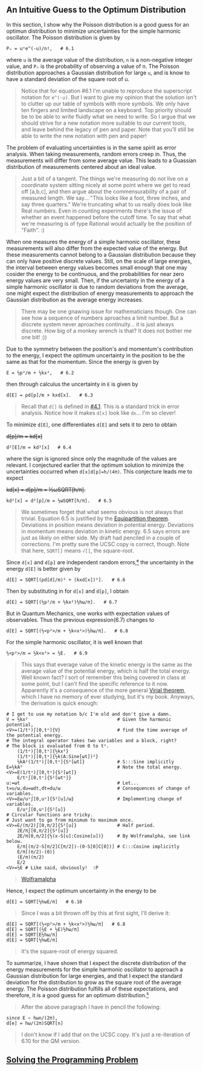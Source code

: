 ## An Intuitive Guess to the Optimum Distribution

In this section, I show why the Poisson distribution is a good guess
for an optimun distribution to minimize uncertainties for the simple harmonic oscillator.
The Poisson distribution is given by

    Pₙ = uⁿe^(-u)/n!,   # 6.1

where `u` is the average value of the distribution,
`n` is a non-negative integer value, and
`Pₙ` is the probability of observing a value of n.
The Poisson distribution approaches a Gaussian distribution for large `u`, and
is know to have a standard deviation of the square root of u.

> Notice that for equation #6.1 I'm unable to reproduce the superscript notation for `e^(-u)`.
> But I want to give my opinion that the solution
> isn't to clutter up our table of symbols with more symbols.
> We only have ten fingers and limited landscape on a keyboard.
> Top priority should be to be able to write fluidly what we need to write.
> So I argue that we should strive for a new notation more suitable to our current tools, and
> leave behind the legacy of pen and paper.
> Note that you'll still be able to write the new notation with pen and paper!

The problem of evaluating uncertainties is in the same spirit as error analysis.
When taking measurements, random errors creep in.
Thus, the measurements will differ from some average value.
This leads to a Guassian distribution of measurements centered about an ideal value.

> Just a bit of a tangent.
> The things we're measuring do not live on a coordinate system
> sitting nicely at some point where we get to read off [a,b,c], and
> then argue about the commensurability of a pair of measured length.
> We say... "This looks like a foot, three inches, and say three quarters."
> We're truncating what to us really does look like Real numbers.
> Even in counting experiments
> there's the issue of whether an event happened before the cutoff time.
> To say that what we're measuring is of type Rational would actually be the position of "Faith".
> :)

When one measures the energy of a simple harmonic oscillator,
these measurements will also differ from the expected value of the energy.
But these measurements cannot belong to a Gaussian distribution because
they can only have positive discrete values.
Still, on the scale of large energies,
the interval between energy values becomes small enough that
one may cosider the energy to be continuous, and
the probabilities for near zero energy values are very small.
Then, if the uncertainty in the energy of a simple harmonic oscillator is due to
random deviations from the average,
one might expect the distribution of energy measurements to approach
the Gaussian distribution as the average energy increases.

> There may be one gnawing issue for mathematicians though.
> One can see how a sequence of numbers aproaches a limit number.
> But a discrete system never aproaches continuity... it is just always discrete.
> How big of a monkey wrench is that?
> It does not bother me one bit!
> :))

Due to the symmetry between the position's and momentum's contribution to the energy,
I expect the optimum uncertainty in the position to be the same as that for the momentum.
Since the energy is given by

    E = ½p²/m + ½kx²,   # 6.2

then through calculus the uncertainty in `E` is given by

    d[E] = pd[p]/m + kxd[x].   # 6.3

> Recall that `d[]` is defined in [#4.1](UNCERTAINTY.md).
> This is a standard trick in error analysis.
> Notice how it makes `d[x]` look like `dx`... I'm so clever!

To minimize `d[E]`, one differentiates `d[E]` and sets it to zero to obtain

~~d[p]/m = kd[x]~~

    d²[E]/m = kd²[x]   # 6.4

where the sign is ignored since only the magnitude of the values are relevant.
I conjectured earlier that
the optimum solution to minimize the uncertainties occurred when `d[x]d[p]=h/(4π)`.
This conjecture leads me to expect

~~kd[x] = d[p]/m = ½ωSQRT[h/π].~~

    kd²[x] = d²[p]/m = ½ωSQRT[h/π].   # 6.5

> We sometimes forget that what seems obvious is not always that trivial.
> Equation 6.5 is justified by the
> [Equipartition theorem](http://en.wikipedia.org/wiki/Equipartition_theorem).
> Deviations in position means deviation in potential energy.
> Deviations in momentum means deviation in kinetic energy.
> 6.5 says errors are just as likely on either side.
> My draft had penciled in a couple of corrections.
> I'm pretty sure the UCSC copy is correct, though.
> Note that here, `SQRT[]` means `√[]`, the square-root.

Since `d[x]` and `d[p]` are independent random errors,[⁶](REFERENCE.md)
the uncertainty in the energy `d[E]` is better given by

    d[E] = SQRT[(pd[d]/m)² + (kxd[x])²].   # 6.6

Then by substituting in for `d[x]` and `d[p]`, I obtain

    d[E] = SQRT[(½p²/m + ½kx²)½hω/π].   # 6.7

But in Quantum Mechanics, one works with expectation values of observables.
Thus the previous expression(6.7) changes to

    d[E] = SQRT[(½<p²>/m + ½k<x²>)½hω/π].   # 6.8

For the simple harmonic oscillator, it is well known that

    ½<p²>/m = ½k<x²> = ½E.   # 6.9

> This says that everage value of the kinetic energy is the same as
> the average value of the potential energy, which is half the total energy.
> Well known fact?
> I sort of remember this being covered in class at some point,
> but I can't find the specific reference to it now.
> Apparently it's a consequence of the more general
> [Virial theorem](http://en.wikipedia.org/wiki/Virial_theorem),
> which I have no memory of ever studying, but it's my book.
> Anyways, the derivation is quick enough:

    # I get to use my notation b/c I'm old and don't give a damn.
    V = ½kx²                                 # Given the harmonic potential,
    <V>=(1/tᵒ)∫[0,tᵒ]{V}                     # find the time average of the potential energy.
    # The integral operator takes two variables and a block, right?
    # The block is evaluated from 0 to tᵒ.
        (1/tᵒ)∫[0,tᵒ]{½kx²}
        (1/tᵒ)∫[0,tᵒ]{½k(A:Sine[ωt])²}
        ½kA²(1/tᵒ)∫[0,tᵒ]{S²[ωt]}            # S:::Sine implicitly
    E=½kA²                                   # Note the total energy.
    <V>=E(1/tᵒ)∫[0,tᵒ]{S²[ωt]}
        E/tᵒ∫[0,tᵒ]{S²[ωtᵒ]}
    u:=ωt                                    # Let...
    t=u/ω,du=ωdt,dt=du/ω                     # Consequences of change of variables.
    <V>=Eω/uᵒ∫[0,uᵒ]{S²[u]/ω}                # Implementing change of variables.
        E/uᵒ∫[0,uᵒ]{S²[u]}
    # Circular functions are tricky.
    # Just want to go from minimum to maximum once.
    <V>=E/(π/2)∫[0,π/2]{S²[u]}               # Half period.
        2E/π∫[0,π/2]{S²[u]}
        2E/π[0,π/2]{½(x-S[u]:Cosine[u])}     # By Wolframalpha, see link below.
        E/π[(π/2-S[π/2]C[π/2])-(0-S[0]C[0])] # C:::Cosine implicitly
        E/π[(π/2)-(0)]
        (E/π)(π/2)
        E/2
    <V>=½E # Like said, obviously!  :P

> [Wolframalpha](http://www.wolframalpha.com/input/?i=Integral+sin%28x%29%5E2+dx)

Hence, I expect the optimum uncertainty in the energy to be

    d[E] = SQRT[½hωE/π]   # 6.10

> Since I was a bit thrown off by this at first sight, I'll derive it:

    d[E] = SQRT[(½<p²>/m + ½k<x²>)½hω/π]   # 6.8
    d[E] = SQRT[(½E + ½E)½hω/π]
    d[E] = SQRT[E½hω/π]
    d[E] = SQRT[½hωE/π]

> It's the square-root of energy squared.

To summarize, I have shown that
I expect the discrete distribution of the energy measurements for the simple harmonic oscillator
to approach a Gaussian distribution for large energies, and that
I expect the standard deviation for the distribution to grow
as the square root of the average energy.
The Poisson distribution fulfills all of these expectations, and therefore,
it is a good guess for an optimum distribution.[⁵](REFERENCE.md)

> After the above paragraph I have in pencil the following:

    since E ~ hωn/(2π),
    d[e] = hω/(2π)SQRT[n]

> I don't know if I add that on the UCSC copy.
> It's just a re-iteration of 6.10 for the QM version.

## [Solving the Programming Problem](SOLVING.md)
